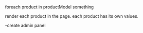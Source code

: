 foreach product in productModel something

render each product in the page.
each product has its own values.



-create admin panel
